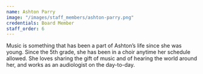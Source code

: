 ```yaml
---
name: Ashton Parry
image: "/images/staff_members/ashton-parry.png"
credentials: Board Member
staff_order: 6
---
```


Music is something that has been a part of Ashton’s life since she was young.
Since the 5th grade, she has been in a choir anytime her schedule allowed. She
loves sharing the gift of music and of hearing the world around her, and works
as an audiologist on the day-to-day. 
